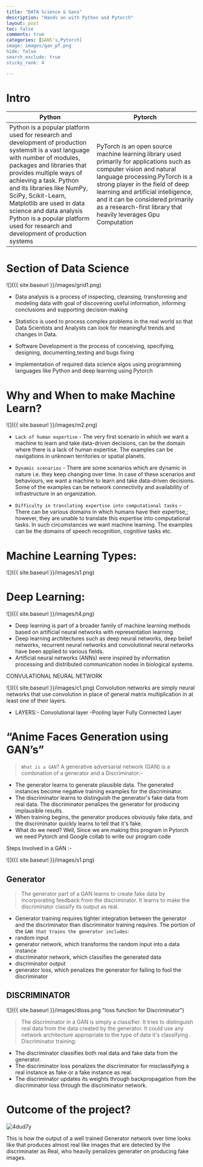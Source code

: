 ```yaml
---
title: "DATA Science & Gans"
description: "Hands on with Python and Pytorch"
layout: post
toc: false
comments: true
categories: [GANS's,Pytorch]
image: images/gan_pf.png
hide: false
search_exclude: true
sticky_rank: 4

---
```


# Intro

|Python|Pytorch|
|-|-|
|Python is a popular platform used for research and development of production systemsIt is a vast language with number of modules, packages and libraries that provides multiple ways of achieving a task. Python and its libraries like NumPy, SciPy, Scikit-Learn, Matplotlib are used in data science and data analysis Python is a popular platform used for research and development of production systems|PyTorch is an open source machine learning library used primarily for applications such as computer vision and natural language processing.PyTorch is a strong player in the field of deep learning and artificial intelligence, and it can be considered primarily as a research-first library that heavily leverages Gpu Computation|

# Section of  Data Science



![]({{ site.baseurl }}/images/grid1.png)

- Data analysis is a process of inspecting, cleansing, transforming and modeling data with goal of discovering useful information, informing conclusions and supporting decision-making
 
- Statistics is used to process complex problems in the real     world so that Data Scientists and Analysts can look for meaningful trends and   changes in Data.
    
- Software Development is the process of conceiving, specifying, designing, documenting,texting and bugs fixing 

- Implementation of required data science algos using programming languages like Python and deep learning using  Pytorch


# Why and When to make Machine Learn?

![]({{ site.baseurl }}/images/m2.png)

- `Lack of human expertise` - The very first scenario in which we want a machine to learn and take data-driven decisions, can be the domain where there is a lack of human expertise. The examples can be navigations in unknown territories or spatial planets. 

- `Dynamic scenarios` - There are some scenarios which are dynamic in nature i.e. they keep changing over time. In case of these scenarios and behaviours, we want a machine to learn and take data-driven decisions. Some of the examples can be network connectivity and availability of infrastructure in an organization. 

- `Difficulty in translating expertise into computational tasks` - There can be various domains in which humans have their expertise,; however, they are unable to translate this expertise into computational tasks. In such circumstances we want machine learning. The examples can be the domains of speech recognition, cognitive tasks etc. 


# Machine Learning Types:


![]({{ site.baseurl }}/images/s1.png)

# Deep Learning:

![]({{ site.baseurl }}/images/t4.png)


- Deep learning is part of a broader family of machine learning methods based on artificial neural networks with representation learning. 
- Deep learning architectures such as deep neural networks, deep belief networks, recurrent neural networks and convolutional neural networks have been applied to various fields. 
- Artificial neural networks (ANNs) were inspired by information processing and distributed communication nodes in biological systems. 


CONVULATIONAL NEURAL NETWORK


![]({{ site.baseurl }}/images/c1.png)
Convolution networks are simply neural networks that use convolution in place of general matrix multiplication in at least one of their layers. 
- LAYERS:- 
 Convolutional layer -Pooling layer 
 Fully Connected Layer 





# “Anime Faces Generation using GAN’s”

> ```What is a GAN```? 
A generative adversarial network (GAN) is a combination of a generator and a Discriminator:-
- The generator learns to generate plausible data. The generated instances become negative training examples for the discriminator.
- The discriminator learns to distinguish the generator's fake data from real data. The discriminator penalizes the generator for producing implausible results.
- When training begins, the generator produces obviously fake data, and the discriminator quickly learns to tell that it's fake.
- What do we need? Well, Since we are making this program in Pytorch  we need Pytorch and Google collab to write our program code 

Steps Involved in a GAN :-

![]({{ site.baseurl }}/images/s1.png)



## Generator
>  The generator part of a GAN learns to create fake data by incorporating feedback from the discriminator. It learns to make the discriminator classify its output as real.
- Generator training requires tighter integration between the generator and the discriminator than discriminator training requires. The portion of the `GAN that trains the generator includes`:
- random input
- generator network, which transforms the random input into a data instance
- discriminator network, which classifies the generated data
- discriminator output
- generator loss, which penalizes the generator for failing to fool the discriminator


## DISCRIMINATOR


![]({{ site.baseurl }}/images/dloss.png "loss function for Discriminator")

> The discriminator in a GAN is simply a classifier. It tries to distinguish real data from the data created by the generator. It could use any network architecture appropriate to the type of data it's classifying .
  Discriminator training:
* The discriminator classifies both real data and fake data from the generator.
* The discriminator loss penalizes the discriminator for misclassifying a real instance as fake or a fake instance as real.
* The discriminator updates its weights through backpropagation from the discriminator loss through the discriminator network.


# Outcome of the project?

![4dud7y](https://user-images.githubusercontent.com/44031169/92255060-6c500780-eeef-11ea-8ee9-4f8ef18e7722.gif)



This is how the output of a well trained Generator network over time  looks like that produces almost real like  images that are detected by the discriminater as Real,  who heavily penalizes generater on  producing fake images.






